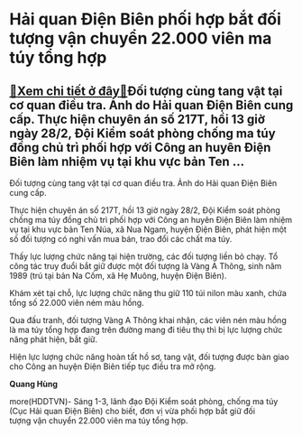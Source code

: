 Hải quan Điện Biên phối hợp bắt đối tượng vận chuyển 22.000 viên ma túy tổng hợp
================================================================================

[:gift:Xem chi tiết ở đây:gift:](https://hddtvn.com/hai-quan-dien-bien-phoi-hop-bat-doi-tuong-van-chuyen-22-000-vien-ma-tuy-tong-hop-2/)Đối tượng cùng tang vật tại cơ quan điều tra. Ảnh do Hải quan Điện Biên cung cấp. Thực hiện chuyên án số 217T, hồi 13 giờ ngày 28/2, Đội Kiểm soát phòng chống ma túy đồng chủ trì phối hợp với Công an huyên Điện Biên làm nhiệm vụ tại khu vực bản Ten …
----------------------------------------------------------------------------------------------------------------------------------------------------------------------------------------------------------------------------------------------------------







 






 Đối tượng cùng tang vật tại cơ quan điều tra. Ảnh do Hải quan Điện Biên cung cấp. 


Thực hiện chuyên án số 217T, hồi 13 giờ ngày 28/2, Đội Kiểm soát phòng chống ma túy đồng chủ trì phối hợp với Công an huyên Điện Biên làm nhiệm vụ tại khu vực bản Ten Núa, xã Nua Ngam, huyện Điện Biên, phát hiện một số đối tượng có nghi vấn mua bán, trao đổi các chất ma túy.


 Thấy lực lượng chức năng tại hiện trường, các đối tượng liền bỏ chạy. Tổ công tác truy đuổi bắt giữ được một đối tượng là Vàng A Thông, sinh năm 1989 (trú tại bản Na Cốm, xã Hẹ Muông, huyện Điện Biên).


 Khám xét tại chỗ, lực lượng chức năng thu giữ 110 túi nilon màu xanh, chứa tổng số 22.000 viên ném màu hồng.


 Qua đấu tranh, đối tượng Vàng A Thông khai nhận, các viên nén màu hồng là ma túy tổng hợp đang trên đường mang đi tiêu thụ thì bị lực lượng chức năng phát hiện, bắt giữ.


 Hiện lực lượng chức năng hoàn tất hồ sơ, tang vật, đối tượng được bàn giao cho Công an huyện Điện Biên tiếp tục điều tra mở rộng.






**Quang Hùng**



more(HDDTVN)- Sáng 1-3, lãnh đạo Đội Kiểm soát phòng, chống ma túy (Cục Hải quan Điện Biên) cho biết, đơn vị vừa phối hợp bắt giữ đối tượng vận chuyển 22.000 viên ma túy tổng hợp.

